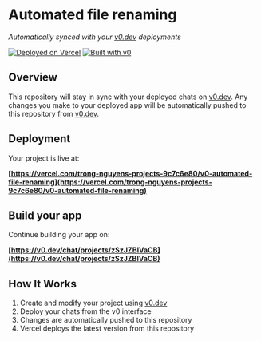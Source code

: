 # Automated file renaming

*Automatically synced with your [v0.dev](https://v0.dev) deployments*

[![Deployed on Vercel](https://img.shields.io/badge/Deployed%20on-Vercel-black?style=for-the-badge&logo=vercel)](https://vercel.com/trong-nguyens-projects-9c7c6e80/v0-automated-file-renaming)
[![Built with v0](https://img.shields.io/badge/Built%20with-v0.dev-black?style=for-the-badge)](https://v0.dev/chat/projects/zSzJZBIVaCB)

## Overview

This repository will stay in sync with your deployed chats on [v0.dev](https://v0.dev).
Any changes you make to your deployed app will be automatically pushed to this repository from [v0.dev](https://v0.dev).

## Deployment

Your project is live at:

**[https://vercel.com/trong-nguyens-projects-9c7c6e80/v0-automated-file-renaming](https://vercel.com/trong-nguyens-projects-9c7c6e80/v0-automated-file-renaming)**

## Build your app

Continue building your app on:

**[https://v0.dev/chat/projects/zSzJZBIVaCB](https://v0.dev/chat/projects/zSzJZBIVaCB)**

## How It Works

1. Create and modify your project using [v0.dev](https://v0.dev)
2. Deploy your chats from the v0 interface
3. Changes are automatically pushed to this repository
4. Vercel deploys the latest version from this repository